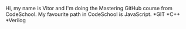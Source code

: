 Hi, my name is Vitor and I'm doing the Mastering GitHub course from CodeSchool.
My favourite path in CodeSchool is JavaScript.
*GIT
*C++
*Verilog
